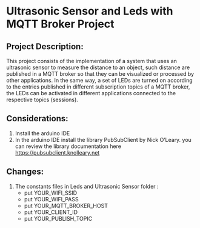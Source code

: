 # Ultrasonic Sensor and Leds with MQTT Broker Project
## Project Description:

This project consists of the implementation of a system that uses an ultrasonic sensor to measure the distance to an object, such distance are published in a MQTT broker so that they can be visualized or processed by other applications. In the same way, a set of LEDs are turned on according to the entries published in different subscription topics of a MQTT broker, the LEDs can be activated in different applications connected to the respective topics (sessions). 

## Considerations:
 1. Install the arduino IDE 
 2. In the arduino IDE install the library PubSubClient by Nick O’Leary. you can review the library documentation here https://pubsubclient.knolleary.net
 
## Changes:

1. The constants files in Leds and Ultrasonic Sensor folder :
    - put YOUR_WIFI_SSID 
    - put YOUR_WIFI_PASS 
    - put YOUR_MQTT_BROKER_HOST 
    - put YOUR_CLIENT_ID 
    - put YOUR_PUBLISH_TOPIC 